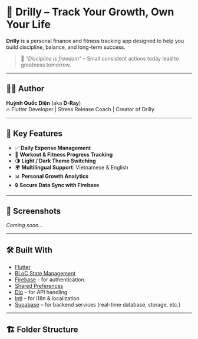 # 💸 Drilly – Track Your Growth, Own Your Life

**Drilly** is a personal finance and fitness tracking app designed to help you build discipline, balance, and long-term success.

> 🧠 *"Discipline is freedom"* – Small consistent actions today lead to greatness tomorrow.

---

## 👨‍💻 Author

**Huỳnh Quốc Diện** (aka **D-Ray**)  
🔥 Flutter Developer | Stress Release Coach | Creator of Drilly

---

## 🚀 Key Features

- ✅ **Daily Expense Management**
- 🏃 **Workout & Fitness Progress Tracking**
- 🌗 **Light / Dark Theme Switching**
- 🌍 **Multilingual Support**: Vietnamese & English
- 📊 **Personal Growth Analytics**
- 🔒 **Secure Data Sync with Firebase**

---

## 📸 Screenshots

*Coming soon...*

---

## 🛠 Built With

- [Flutter](https://flutter.dev/)
- [BLoC State Management](https://bloclibrary.dev/)
- [Firebase](https://firebase.google.com/) - for authentication.
- [Shared Preferences](https://pub.dev/packages/shared_preferences)
- [Dio](https://pub.dev/packages/dio) – for API handling
- [Intl](https://pub.dev/packages/intl) – for i18n & localization
- [Supabase](https://supabase.io/) – for backend services (real-time database, storage, etc.)


---

## 🏗 Folder Structure

